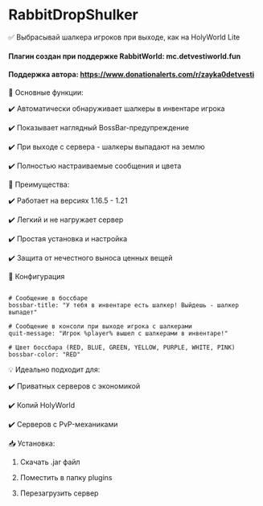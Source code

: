 # RabbitDropShulker
✅ Выбрасывай шалкера игроков при выходе, как на HolyWorld Lite

#### Плагин создан при поддержке RabbitWorld: mc.detvestiworld.fun
#### Поддержка автора: https://www.donationalerts.com/r/zayka0detvesti

🔹 Основные функции:

✔️ Автоматически обнаруживает шалкеры в инвентаре игрока

✔️ Показывает наглядный BossBar-предупреждение

✔️ При выходе с сервера - шалкеры выпадают на землю

✔️ Полностью настраиваемые сообщения и цвета


🔹 Преимущества:

✔️ Работает на версиях 1.16.5 - 1.21

✔️ Легкий и не нагружает сервер

✔️ Простая установка и настройка

✔️ Защита от нечестного выноса ценных вещей


🔹 Конфигурация
```

# Сообщение в боссбаре
bossbar-title: "У тебя в инвентаре есть шалкер! Выйдешь - шалкер выпадет"

# Сообщение в консоли при выходе игрока с шалкерами
quit-message: "Игрок %player% вышел с шалкерами в инвентаре!"

# Цвет боссбара (RED, BLUE, GREEN, YELLOW, PURPLE, WHITE, PINK)
bossbar-color: "RED"
```

💡 Идеально подходит для:

✔️ Приватных серверов с экономикой

✔️ Копий HolyWorld

✔️ Серверов с PvP-механиками


📥 Установка:

1. Скачать .jar файл
 
2. Поместить в папку plugins

3. Перезагрузить сервер

